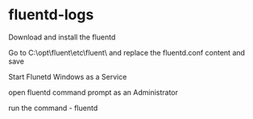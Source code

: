 # fluentd-logs
Download and install the fluentd


Go to C:\opt\fluent\etc\fluent\ and replace the fluentd.conf content and save


Start Flunetd Windows as a Service 


open fluentd command prompt as an Administrator


run the command - fluentd
